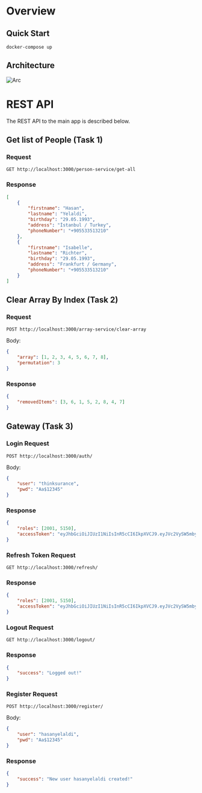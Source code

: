 # Overview

## Quick Start

```
docker-compose up
```

## Architecture

![Arc](https://github.com/hasanyelaldi/hasanyelaldi-thinksurance/public/thk_arch.png)

# REST API

The REST API to the main app is described below.

## Get list of People (Task 1)

### Request

`GET http://localhost:3000/person-service/get-all`

### Response

```json
[
	{
		"firstname": "Hasan",
		"lastname": "Yelaldi",
		"birthday": "29.05.1993",
		"address": "İstanbul / Turkey",
		"phoneNumber": "+905533513210"
	},
	{
		"firstname": "Isabelle",
		"lastname": "Richter",
		"birthday": "29.05.1993",
		"address": "Frankfurt / Germany",
		"phoneNumber": "+905533513210"
	}
]
```

## Clear Array By Index (Task 2)

### Request

`POST http://localhost:3000/array-service/clear-array`

Body:

```json
{
	"array": [1, 2, 3, 4, 5, 6, 7, 8],
	"permutation": 3
}
```

### Response

```json
{
	"removedItems": [3, 6, 1, 5, 2, 8, 4, 7]
}
```

## Gateway (Task 3)

### Login Request

`POST http://localhost:3000/auth/`

Body:

```json
{
	"user": "thinksurance",
	"pwd": "Aa$12345"
}
```

### Response

```json
{
	"roles": [2001, 5150],
	"accessToken": "eyJhbGciOiJIUzI1NiIsInR5cCI6IkpXVCJ9.eyJVc2VySW5mbyI6eyJ1c2VybmFtZSI6InRoaW5rc3VyYW5jZSIsInJvbGVzIjpbMjAwMSwxOTg0LDUxNTBdfSwiaWF0IjoxNjUzMTQ1NjkyLCJleHAiOjE2NTMxNDU5OTJ9.gEF2kBmMbtcjSs1HmAEGHIbRaFy4CXMBBrDrMSd5llY"
}
```

### Refresh Token Request

`GET http://localhost:3000/refresh/`

### Response

```json
{
	"roles": [2001, 5150],
	"accessToken": "eyJhbGciOiJIUzI1NiIsInR5cCI6IkpXVCJ9.eyJVc2VySW5mbyI6eyJ1c2VybmFtZSI6InRoaW5rc3VyYW5jZSIsInJvbGVzIjpbMjAwMSwxOTg0LDUxNTBdfSwiaWF0IjoxNjUzMTQ1NjkyLCJleHAiOjE2NTMxNDU5OTJ9.gEF2kBmMbtcjSs1HmAEGHIbRaFy4CXMBBrDrMSd5llY"
}
```

### Logout Request

`GET http://localhost:3000/logout/`

### Response

```json
{
	"success": "Logged out!"
}
```

### Register Request

`POST http://localhost:3000/register/`

Body:

```json
{
	"user": "hasanyelaldi",
	"pwd": "Aa$12345"
}
```

### Response

```json
{
	"success": "New user hasanyelaldi created!"
}
```
